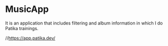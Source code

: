 # MusicApp
It is an application that includes filtering and album information in which I do Patika trainings.

//https://app.patika.dev/
